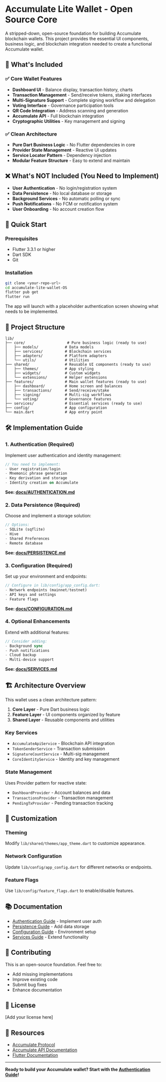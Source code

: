 # Accumulate Lite Wallet - Open Source Core

A stripped-down, open-source foundation for building Accumulate blockchain wallets. This project provides the essential UI components, business logic, and blockchain integration needed to create a functional Accumulate wallet.

## 🎯 What's Included

### ✅ Core Wallet Features
- **Dashboard UI** - Balance display, transaction history, charts
- **Transaction Management** - Send/receive tokens, staking interfaces
- **Multi-Signature Support** - Complete signing workflow and delegation
- **Voting Interface** - Governance participation tools
- **QR Code Integration** - Address scanning and generation
- **Accumulate API** - Full blockchain integration
- **Cryptographic Utilities** - Key management and signing

### ✅ Clean Architecture
- **Pure Dart Business Logic** - No Flutter dependencies in core
- **Provider State Management** - Reactive UI updates
- **Service Locator Pattern** - Dependency injection
- **Modular Feature Structure** - Easy to extend and maintain

## ❌ What's NOT Included (You Need to Implement)

- **User Authentication** - No login/registration system
- **Data Persistence** - No local database or storage
- **Background Services** - No automatic polling or sync
- **Push Notifications** - No FCM or notification system
- **User Onboarding** - No account creation flow

## 🚀 Quick Start

### Prerequisites
- Flutter 3.3.1 or higher
- Dart SDK
- Git

### Installation

```bash
git clone <your-repo-url>
cd accumulate-lite-wallet-OS
flutter pub get
flutter run
```

The app will launch with a placeholder authentication screen showing what needs to be implemented.

## 📁 Project Structure

```
lib/
├── core/                   # Pure business logic (ready to use)
│   ├── models/            # Data models
│   ├── services/          # Blockchain services
│   ├── adapters/          # Platform adapters
│   └── utils/             # Utilities
├── shared/                # Reusable UI components (ready to use)
│   ├── themes/            # App styling
│   ├── widgets/           # Custom widgets
│   └── extensions/        # Helper extensions
├── features/              # Main wallet features (ready to use)
│   ├── dashboard/         # Home screen and balances
│   ├── transactions/      # Send/receive/stake
│   ├── signing/           # Multi-sig workflows
│   └── voting/            # Governance features
├── services/              # Essential services (ready to use)
├── config/                # App configuration
└── main.dart              # App entry point
```

## 🛠 Implementation Guide

### 1. Authentication (Required)
Implement user authentication and identity management:

```dart
// You need to implement:
- User registration/login
- Mnemonic phrase generation
- Key derivation and storage
- Identity creation on Accumulate
```

**See: [docs/AUTHENTICATION.md](docs/AUTHENTICATION.md)**

### 2. Data Persistence (Required)
Choose and implement a storage solution:

```dart
// Options:
- SQLite (sqflite)
- Hive
- Shared Preferences
- Remote database
```

**See: [docs/PERSISTENCE.md](docs/PERSISTENCE.md)**

### 3. Configuration (Required)
Set up your environment and endpoints:

```dart
// Configure in lib/config/app_config.dart:
- Network endpoints (mainnet/testnet)
- API keys and settings
- Feature flags
```

**See: [docs/CONFIGURATION.md](docs/CONFIGURATION.md)**

### 4. Optional Enhancements
Extend with additional features:

```dart
// Consider adding:
- Background sync
- Push notifications
- Cloud backup
- Multi-device support
```

**See: [docs/SERVICES.md](docs/SERVICES.md)**

## 🏗 Architecture Overview

This wallet uses a clean architecture pattern:

1. **Core Layer** - Pure Dart business logic
2. **Feature Layer** - UI components organized by feature
3. **Shared Layer** - Reusable components and utilities

### Key Services

- `AccumulateApiService` - Blockchain API integration
- `TokenSenderService` - Transaction submission
- `SignatureCountService` - Multi-sig management
- `CoreIdentityService` - Identity and key management

### State Management

Uses Provider pattern for reactive state:
- `DashboardProvider` - Account balances and data
- `TransactionsProvider` - Transaction management
- `PendingTxProvider` - Pending transaction tracking

## 🔧 Customization

### Theming
Modify `lib/shared/themes/app_theme.dart` to customize appearance.

### Network Configuration
Update `lib/config/app_config.dart` for different networks or endpoints.

### Feature Flags
Use `lib/config/feature_flags.dart` to enable/disable features.

## 📚 Documentation

- [Authentication Guide](docs/AUTHENTICATION.md) - Implement user auth
- [Persistence Guide](docs/PERSISTENCE.md) - Add data storage
- [Configuration Guide](docs/CONFIGURATION.md) - Environment setup
- [Services Guide](docs/SERVICES.md) - Extend functionality

## 🤝 Contributing

This is an open-source foundation. Feel free to:
- Add missing implementations
- Improve existing code
- Submit bug fixes
- Enhance documentation

## 📄 License

[Add your license here]

## 🔗 Resources

- [Accumulate Protocol](https://accumulate.io)
- [Accumulate API Documentation](https://docs.accumulate.io)
- [Flutter Documentation](https://flutter.dev/docs)

---

**Ready to build your Accumulate wallet? Start with the [Authentication Guide](docs/AUTHENTICATION.md)!**